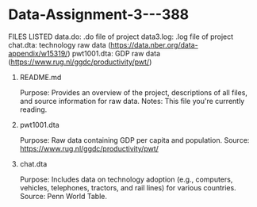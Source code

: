 # Data-Assignment-3---388

FILES LISTED
data.do: .do file of project
data3.log: .log file of project
chat.dta: technology raw data (https://data.nber.org/data-appendix/w15319/)
pwt1001.dta: GDP raw data (https://www.rug.nl/ggdc/productivity/pwt/)

1. README.md

    Purpose: Provides an overview of the project, descriptions of all files, and source information for raw data.
    Notes: This file you're currently reading.

2. pwt1001.dta

    Purpose: Raw data containing GDP per capita and population.
    Source: https://www.rug.nl/ggdc/productivity/pwt/

3. chat.dta

    Purpose: Includes data on technology adoption (e.g., computers, vehicles, telephones, tractors, and rail lines) for various countries.
    Source: Penn World Table.
